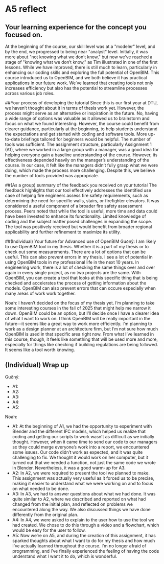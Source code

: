 # A5 reflect

## Your learning experience for the concept you focused on.
At the beginning of the course, our skill level was at a "modeler" level, and by the end, we progressed to being near "analyst" level. Initially, it was more about "not knowing what we don’t know," but now we’ve reached a stage of "knowing what we don’t know," as Tim illustrated in one of the first lessons.
While we have improved, there is still much to learn, particularly in enhancing our coding skills and exploring the full potential of OpenBIM.
This course introduced us to OpenBIM, and we both believe it has practical applications in our future work. We’ve learned that creating tools not only increases efficiency but also has the potential to streamline processes across various job roles.

##Your process of developing the tutorial
Since this is our first year at DTU, we haven’t thought about it in terms of thesis work yet. However, the process might serve as an alternative or inspiration in the future.
No, having a wide range of options was valuable as it allowed us to brainstorm and focus on what we found interesting. However, the course could benefit from clearer guidance, particularly at the beginning, to help students understand the expectations and get started with coding and software tools. More up-to-date briefings tailored for beginners would be helpful.
The number of tools was sufficient. The assignment structure, particularly Assignment 1 (A1), where we worked in a large group with a manager, was a good idea for helping everyone gain a baseline understanding of the course. However, its effectiveness depended heavily on the manager’s understanding of the course. In our case, it felt like the managers didn’t fully grasp what we were doing, which made the process more challenging. Despite this, we believe the number of tools provided was appropriate.

##(As a group) summary of the feedback you received on your tutorial 
The feedback highlights that our tool effectively addresses the identified use case of helping fire engineers assess fire safety requirements, such as determining the need for specific walls, stairs, or firefighter elevators. It was considered a useful component of a broader fire safety assessment process.
Peers noted that while the tool is useful, more time and data could have been invested to enhance its functionality. Limited knowledge of coding and the subject matter posed challenges in expanding the scope.
The tool was positively received but would benefit from broader regional applicability and further refinement to maximize its utility.

##(Individual) Your future for Advanced use of OpenBIM
Guðný: I am likely to use OpenBIM tool in my thesis. Whether it is a part of my thesis or to check out some measurements. There are a lot of options that can be useful. This can also prevent errors in my thesis.
I see a lot of potential in using OpenBIM tools in my professional life in the next 10 years. In engineering work, there is a lot of checking the same things over and over again in every single project, as no two projects are the same. With OpenBIM, you can create a tool that looks at this specific thing that is being checked and accelerates the process of getting information about the models. OpenBIM can also prevent errors that can occure especially when many areas of work work together.

Noah: 
I haven’t decided on the focus of my thesis yet. I’m planning to take some interesting courses in the fall of 2025 that might help me narrow it down. OpenBIM could be an option, but I’ll decide once I have a clearer idea of what I want to work on.
I think OpenBIM will be really important in the future—it seems like a great way to work more efficiently. I’m planning to work as a design planner at an architecture firm, but I’m not sure how much OpenBIM is used in that specific area right now. From what I’ve learned in this course, though, it feels like something that will be used more and more, especially for things like checking if building regulations are being followed. It seems like a tool worth knowing.

## (Individual) Wrap up
Guðný:
-	A1: 
-	A2:
-	A3:
-	A4:
-	A5: 


Noah: 
-	A1: At the beginning of A1, we had the opportunity to experiment with Blender and the different IFC models, which helped us realize that coding and getting our scripts to work wasn’t as difficult as we initially thought. However, when it came time to send our code to our managers so they could merge everyone’s work into a report, we encountered some issues. Our code didn’t work as expected, and it was quite challenging to fix. We thought it would work on her computer, but it turned out that we needed a function, not just the same code we wrote in Blender. Nevertheless, it was a good warm-up for A3.
-	A2: In A2, we were required to present the tool we planned to make. This assignment was actually very useful as it forced us to be precise, making it easier to understand what we were working on and to focus on what needed to be done.
-	A3: In A3, we had to answer questions about what we had done. It was quite similar to A2, where we described and reported on what had changed from the initial plan, and reflected on problems we encountered along the way. We also discussed things we have done differently from the original plan.
-	A4: In A4, we were asked to explain to the user how to use the tool we had created. We chose to do this through a video and a flowchart, which would be easy for the user to follow.
-	A5: Now we’re on A5, and during the creation of this assignment, it has sparked thoughts about what I want to do for my thesis and how much I’ve actually learned throughout the course. I’m no longer afraid of programming, and I’ve finally experienced the feeling of having the code understand what I want it to do, which is wonderful.
